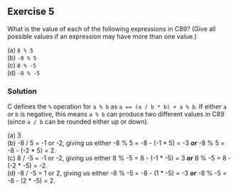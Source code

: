 ## Exercise 5
What is the value of each of the following expressions in C89? (Give all possible values if an expression may have more than one value.)

(a) `8 % 5`</br>
(b) `-8 % 5`</br>
(c) `8 % -5`</br>
(d) `-8 % -5`

### Solution
C defines the `%` operation for `a % b` as `a == (a / b * b) + a % b`. If either `a` or `b` is negative, this means `a % b` can produce two different values in C89 (since `a / b` can be rounded either up or down).

(a) 3</br>
(b) -8 / 5 = -1 or -2, giving us either -8 % 5 = -8 - (-1 * 5) = -3 **_or_** -8 % 5 = -8 - (-2 * 5) = 2.</br>
(c) 8 / -5 = -1 or -2, giving us either 8 % -5 = 8 - (-1 * -5) = 3 **_or_** 8 % -5 = 8 - (-2 * -5) = -2.</br>
(d) -8 / -5 = 1 or 2, giving us either -8 % -5 = -8 - (1 * -5) = -3 **_or_** -8 % -5 = -8 - (2 * -5) = 2.